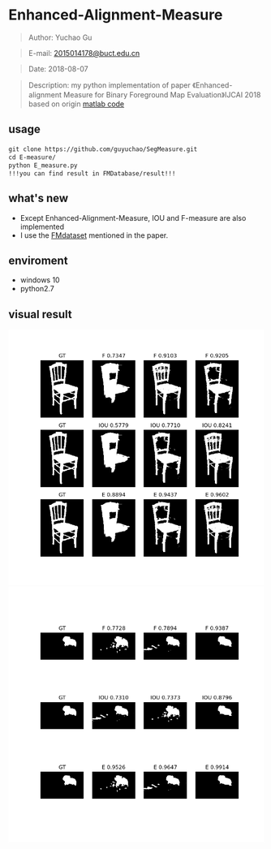 # Enhanced-Alignment-Measure

> Author: Yuchao Gu

> E-mail: 2015014178@buct.edu.cn

> Date: 2018-08-07

> Description: my python implementation of paper 《Enhanced-alignment Measure for Binary Foreground Map Evaluation》IJCAI 2018 based on origin [matlab code](https://github.com/DengPingFan/E-measure)

## usage
	git clone https://github.com/guyuchao/SegMeasure.git
	cd E-measure/
	python E_measure.py
	!!!you can find result in FMDatabase/result!!!

## what's new
* Except Enhanced-Alignment-Measure, IOU and F-measure are also implemented
* I use the [FMdataset](http://dpfan.net/wp-content/uploads/FMDatabase.zip) mentioned in the paper.

## enviroment
* windows 10
* python2.7

## visual result
![](./FMDatabase/result/46.png)
![](./FMDatabase/result/95.png)
